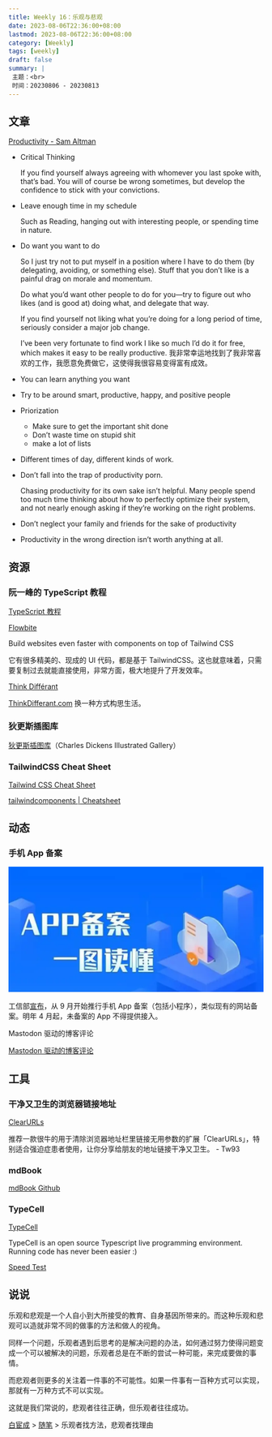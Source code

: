 ```yaml
---
title: Weekly 16：乐观与悲观
date: 2023-08-06T22:36:00+08:00
lastmod: 2023-08-06T22:36:00+08:00
category: [Weekly]
tags: [weekly]
draft: false
summary: |
 主题：<br>
 时间：20230806 - 20230813
---
```


## 文章

[Productivity - Sam Altman](https://blog.samaltman.com/productivity)

- Critical Thinking

  If you find yourself always agreeing with whomever you last spoke with, that’s bad. You will of course be wrong sometimes, but develop the confidence to stick with your convictions.

- Leave enough time in my schedule

  Such as Reading, hanging out with interesting people, or spending time in nature.

- Do want you want to do

  So I just try not to put myself in a position where I have to do them (by delegating, avoiding, or something else). Stuff that you don’t like is a painful drag on morale and momentum.

  Do what you’d want other people to do for you—try to figure out who likes (and is good at) doing what, and delegate that way.

  If you find yourself not liking what you’re doing for a long period of time, seriously consider a major job change.

  I’ve been very fortunate to find work I like so much I’d do it for free, which makes it easy to be really productive.
  我非常幸运地找到了我非常喜欢的工作，我愿意免费做它，这使得我很容易变得富有成效。

- You can learn anything you want

- Try to be around smart, productive, happy, and positive people

- Priorization

  - Make sure to get the important shit done
  - Don’t waste time on stupid shit
  - make a lot of lists

- Different times of day, different kinds of work.

- Don’t fall into the trap of productivity porn.

  Chasing productivity for its own sake isn’t helpful. Many people spend too much time thinking about how to perfectly optimize their system, and not nearly enough asking if they’re working on the right problems.

- Don’t neglect your family and friends for the sake of productivity

- Productivity in the wrong direction isn’t worth anything at all.

## 资源

### 阮一峰的 TypeScript 教程

[TypeScript 教程](https://wangdoc.com/typescript/)

[Flowbite](https://flowbite.com/)

Build websites even faster with components on top of Tailwind CSS

它有很多精美的、现成的 UI 代码，都是基于 TailwindCSS。这也就意味着，只需要复制过去就能直接使用，非常方面，极大地提升了开发效率。

[Think Différant](https://www.notion.so/iason/Think-Diff-rant-950e454f2239454ab3eb857a4c6f9bda)

[Think]()[Differant]()[.com]() 换一种方式构思生活。

### 狄更斯插图库

[狄更斯插图库](https://www.charlesdickensillustration.org/)（Charles Dickens Illustrated Gallery）

### TailwindCSS Cheat Sheet

[Tailwind CSS Cheat Sheet](https://flowbite.com/tools/tailwind-cheat-sheet/)

[tailwindcomponents | Cheatsheet](https://tailwindcomponents.com/cheatsheet/)

## 动态

### 手机 App 备案

![](https://raw.githubusercontent.com/huyixi/Pics/main/app-record.webp)

工信部[宣布](https://www.gov.cn/zhengce/202308/content_6897437.htm)，从 9 月开始推行手机 App 备案（包括小程序），类似现有的网站备案。明年 4 月起，未备案的 App 不得提供接入。

Mastodon 驱动的博客评论

[Mastodon 驱动的博客评论](https://cassidyjames.com/blog/fediverse-blog-comments-mastodon/)

## 工具

### 干净又卫生的浏览器链接地址

[ClearURLs](https://chrome.google.com/webstore/detail/clearurls/lckanjgmijmafbedllaakclkaicjfmnk)

推荐一款很牛的用于清除浏览器地址栏里链接无用参数的扩展「ClearURLs」，特别适合强迫症患者使用，让你分享给朋友的地址链接干净又卫生。 - Tw93

### mdBook

[mdBook Github](https://github.com/rust-lang/mdBook)

### TypeCell

[TypeCell](https://www.typecell.org/)

TypeCell is an open source Typescript live programming environment.
Running code has never been easier :)

[Speed Test](https://speed.cloudflare.com)

## 说说

乐观和悲观是一个人自小到大所接受的教育、自身基因所带来的。而这种乐观和悲观可以造就非常不同的做事的方法和做人的视角。

同样一个问题，乐观者遇到后思考的是解决问题的办法，如何通过努力使得问题变成一个可以被解决的问题，乐观者总是在不断的尝试一种可能，来完成要做的事情。

而悲观者则更多的关注着一件事的不可能性。如果一件事有一百种方式可以实现，那就有一万种方式不可以实现。

这就是我们常说的，悲观者往往正确，但乐观者往往成功。

[白宦成](https://www.ixiqin.com/) > [随笔](https://www.ixiqin.com/category/essay/) > 乐观者找方法，悲观者找理由

